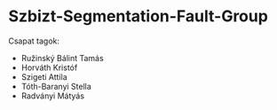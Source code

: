 # Szbizt-Segmentation-Fault-Group
  Csapat tagok:

 - Ružinský Bálint Tamás
 - Horváth Kristóf
 - Szigeti Attila
 - Tóth-Baranyi Stella
 - Radványi Mátyás

